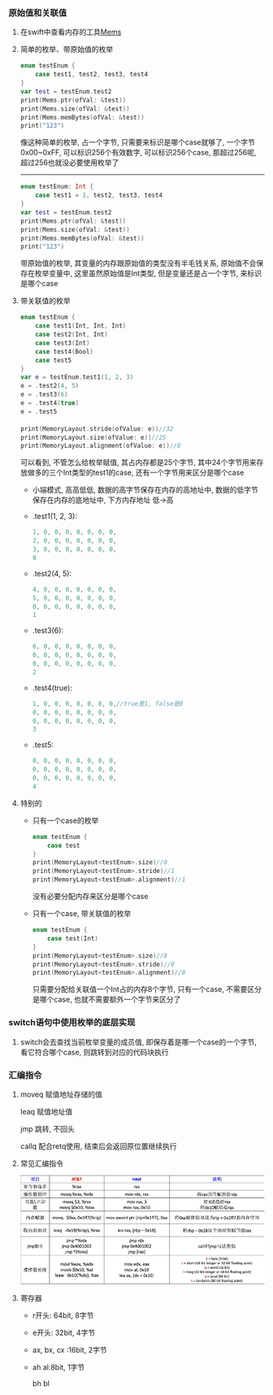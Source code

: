 ### 原始值和关联值

1. 在swift中查看内存的工具[Mems](https://github.com/CoderMJLee/Mems)

2. 简单的枚举、带原始值的枚举

   ```swift
   enum testEnum {
       case test1, test2, test3, test4
   }
   var test = testEnum.test2
   print(Mems.ptr(ofVal: &test))
   print(Mems.size(ofVal: &test))
   print(Mems.memBytes(ofVal: &test))
   print("123")
   ```

   像这种简单的枚举, 占一个字节, 只需要来标识是哪个case就够了, 一个字节0x00~0xFF, 可以标识256个有效数字, 可以标识256个case, 那超过256呢, 超过256也就没必要使用枚举了

   ---

   ```swift
   enum testEnum: Int {
       case test1 = 1, test2, test3, test4
   }
   var test = testEnum.test2
   print(Mems.ptr(ofVal: &test))
   print(Mems.size(ofVal: &test))
   print(Mems.memBytes(ofVal: &test))
   print("123")
   ```

   带原始值的枚举, 其变量的内存跟原始值的类型没有半毛钱关系, 原始值不会保存在枚举变量中, 这里虽然原始值是Int类型, 但是变量还是占一个字节, 来标识是哪个case
   
3. 带关联值的枚举

   ```swift
   enum testEnum {
       case test1(Int, Int, Int)
       case test2(Int, Int)
       case test3(Int)
       case test4(Bool)
       case test5
   }
   var e = testEnum.test1(1, 2, 3)
   e = .test2(4, 5)
   e = .test3(6)
   e = .test4(true)
   e = .test5
   
   print(MemoryLayout.stride(ofValue: e))//32
   print(MemoryLayout.size(ofValue: e))//25
   print(MemoryLayout.alignment(ofValue: e))//8
   ```
   
   可以看到, 不管怎么给枚举赋值, 其占内存都是25个字节, 其中24个字节用来存放做多的三个Int类型的test1的case, 还有一个字节用来区分是哪个case
   
   - 小端模式, 高高低低, 数据的高字节保存在内存的高地址中, 数据的低字节保存在内存的底地址中, 下方内存地址 低->高
   
   - .test1(1, 2, 3):
   
     ```swift
     1, 0, 0, 0, 0, 0, 0, 0,
     2, 0, 0, 0, 0, 0, 0, 0,
     3, 0, 0, 0, 0, 0, 0, 0,
     0
     ```
   
   - .test2(4, 5):
   
     ```swift
     4, 0, 0, 0, 0, 0, 0, 0,
     5, 0, 0, 0, 0, 0, 0, 0,
     0, 0, 0, 0, 0, 0, 0, 0,
     1
     ```
   
   - .test3(6):
   
     ```swift
     6, 0, 0, 0, 0, 0, 0, 0,
     0, 0, 0, 0, 0, 0, 0, 0,
     0, 0, 0, 0, 0, 0, 0, 0,
     2
     ```
   
   - .test4(true):
   
     ```swift
     1, 0, 0, 0, 0, 0, 0, 0,//true是1, false是0
     0, 0, 0, 0, 0, 0, 0, 0,
     0, 0, 0, 0, 0, 0, 0, 0,
     3
     ```
   
   - .test5:
   
     ```swift
     0, 0, 0, 0, 0, 0, 0, 0,
     0, 0, 0, 0, 0, 0, 0, 0,
     0, 0, 0, 0, 0, 0, 0, 0,
     4
     ```
   
4. 特别的

   - 只有一个case的枚举

     ```swift
     enum testEnum {
         case test
     }
     print(MemoryLayout<testEnum>.size)//0
     print(MemoryLayout<testEnum>.stride)//1
     print(MemoryLayout<testEnum>.alignment)//1
     ```

     没有必要分配内存来区分是哪个case

   - 只有一个case, 带关联值的枚举

     ```swift
     enum testEnum {
         case test(Int)
     }
     print(MemoryLayout<testEnum>.size)//8
     print(MemoryLayout<testEnum>.stride)//8
     print(MemoryLayout<testEnum>.alignment)//8
     ```

     只需要分配给关联值一个Int占的内存8个字节,  只有一个case, 不需要区分是哪个case, 也就不需要额外一个字节来区分了

### switch语句中使用枚举的底层实现

1. switch会去查找当前枚举变量的成员值, 即保存着是哪一个case的一个字节, 看它符合哪个case, 则跳转到对应的代码块执行

### 汇编指令

1. moveq 赋值地址存储的值

   leaq 赋值地址值

   jmp 跳转, 不回头

   callq 配合retq使用, 结束后会返回原位置继续执行

2. 常见汇编指令

   ![汇编指令](Resources/image-20200706173411929.png)

3. 寄存器

   - r开头:  64bit, 8字节

   - e开头:  32bit, 4字节

   - ax, bx, cx :16bit,  2字节

   - ah al:8bit, 1字节

     bh bl